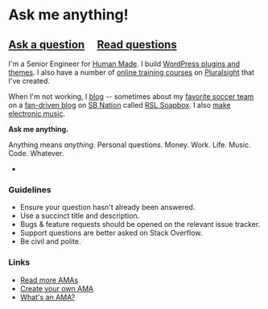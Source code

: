 # Ask me anything!

## [Ask a question](../../issues/new) &nbsp;&nbsp;&nbsp; [Read questions](../../issues?q=is%3Aissue+is%3Aclosed)

I'm a Senior Engineer for [Human Made](https://hmn.md). I build [WordPress plugins and themes](http://profiles.wordpress.org/jazzs3quence). I also have a number of [online training courses](https://www.pluralsight.com/authors/chris-reynolds) on [Pluralsight](http://pluralsight.com) that I've created.

When I'm not working, I [blog](https://jazzsequence.com) -- sometimes about my [favorite soccer team](http://rsl.com) on a [fan-driven blog](http://www.rslsoapbox.com/authors/chris-reynolds) on [SB Nation](http://sbnation.com) called [RSL Soapbox](http://rslsoapbox.com). I also [make electronic music](http://music.jazzsequence.com).

**Ask me anything.**

Anything means *anything*. Personal questions. Money. Work. Life. Music. Code. Whatever.

-

### Guidelines

- Ensure your question hasn't already been answered.
- Use a succinct title and description.
- Bugs & feature requests should be opened on the relevant issue tracker.
- Support questions are better asked on Stack Overflow.
- Be civil and polite.

### Links

- [Read more AMAs](https://github.com/sindresorhus/amas)
- [Create your own AMA](https://github.com/sindresorhus/amas/blob/master/create-ama.md)
- [What's an AMA?](https://en.wikipedia.org/wiki/Reddit#IAmA_and_AMA)
